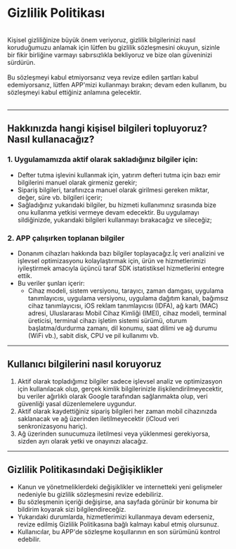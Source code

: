 # Gizlilik Politikası
<br>
Kişisel gizliliğinize büyük önem veriyoruz, gizlilik bilgilerinizi nasıl koruduğumuzu anlamak için lütfen bu gizlilik sözleşmesini okuyun, sizinle bir fikir birliğine varmayı sabırsızlıkla bekliyoruz ve bize olan güveninizi sürdürün.
<br><br>Bu sözleşmeyi kabul etmiyorsanız veya revize edilen şartları kabul edemiyorsanız, lütfen APP'mizi kullanmayı bırakın; devam eden kullanım, bu sözleşmeyi kabul ettiğiniz anlamına gelecektir.
<br><br>

***

## Hakkınızda hangi kişisel bilgileri topluyoruz? Nasıl kullanacağız?
### 1. Uygulamamızda aktif olarak sakladığınız bilgiler için:
   - Defter tutma işlevini kullanmak için, yatırım defteri tutma için bazı emir bilgilerini manuel olarak girmeniz gerekir;
   - Sipariş bilgileri, tarafınızca manuel olarak girilmesi gereken miktar, değer, süre vb. bilgileri içerir;
   - Sağladığınız yukarıdaki bilgiler, bu hizmeti kullanımınız sırasında bize onu kullanma yetkisi vermeye devam edecektir. Bu uygulamayı sildiğinizde, yukarıdaki bilgileri kullanmayı bırakacağız ve sileceğiz;

### 2. APP çalışırken toplanan bilgiler
   - Donanım cihazları hakkında bazı bilgiler toplayacağız.İç veri analizini ve işlevsel optimizasyonu kolaylaştırmak için, ürün ve hizmetlerimizi iyileştirmek amacıyla üçüncü taraf SDK istatistiksel hizmetlerini entegre ettik.
   - Bu veriler şunları içerir:
      - Cihaz modeli, sistem versiyonu, tarayıcı, zaman damgası, uygulama tanımlayıcısı, uygulama versiyonu, uygulama dağıtım kanalı, bağımsız cihaz tanımlayıcısı, iOS reklam tanımlayıcısı (IDFA), ağ kartı (MAC) adresi, Uluslararası Mobil Cihaz Kimliği (IMEI), cihaz modeli, terminal üreticisi, terminal cihazı işletim sistemi sürümü, oturum başlatma/durdurma zamanı, dil konumu, saat dilimi ve ağ durumu (WiFi vb.), sabit disk, CPU ve pil kullanımı vb.

***
## Kullanıcı bilgilerini nasıl koruyoruz
   1. Aktif olarak topladığımız bilgiler sadece işlevsel analiz ve optimizasyon için kullanılacak olup, gerçek kimlik bilgilerinizle ilişkilendirilmeyecektir, bu veriler ağırlıklı olarak Google tarafından sağlanmakta olup, veri güvenliği yasal düzenlemelere uygundur.
   2. Aktif olarak kaydettiğiniz sipariş bilgileri her zaman mobil cihazınızda saklanacak ve ağ üzerinden iletilmeyecektir (iCloud veri senkronizasyonu hariç).
   3. Ağ üzerinden sunucumuza iletilmesi veya yüklenmesi gerekiyorsa, sizden ayrı olarak yetki ve onayınızı alacağız.
***
## Gizlilik Politikasındaki Değişiklikler
   - Kanun ve yönetmeliklerdeki değişiklikler ve internetteki yeni gelişmeler nedeniyle bu gizlilik sözleşmesini revize edebiliriz.
   - Bu sözleşmenin içeriği değişirse, ana sayfada görünür bir konuma bir bildirim koyarak sizi bilgilendireceğiz.
   - Yukarıdaki durumlarda, hizmetlerimizi kullanmaya devam ederseniz, revize edilmiş Gizlilik Politikasına bağlı kalmayı kabul etmiş olursunuz.
   - Kullanıcılar, bu APP'de sözleşme koşullarının en son sürümünü kontrol edebilir.
